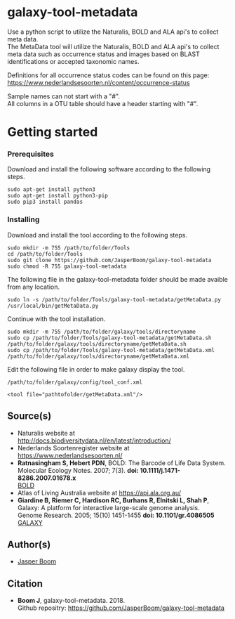 # galaxy-tool-metadata
Use a python script to utilize the Naturalis, BOLD and ALA api's to collect meta data.  
The MetaData tool will utilize the Naturalis, BOLD and ALA api's to collect meta data such as occurrence status and images based on BLAST identifications or accepted taxonomic names.

Definitions for all occurrence status codes can be found on this page:  
https://www.nederlandsesoorten.nl/content/occurrence-status

Sample names can not start with a "#".  
All columns in a OTU table should have a header starting with "#".

# Getting started

### Prerequisites
Download and install the following software according to the following steps.
```
sudo apt-get install python3
sudo apt-get install python3-pip
sudo pip3 install pandas
```

### Installing
Download and install the tool according to the following steps.
```
sudo mkdir -m 755 /path/to/folder/Tools
cd /path/to/folder/Tools
sudo git clone https://github.com/JasperBoom/galaxy-tool-metadata
sudo chmod -R 755 galaxy-tool-metadata
```
The following file in the galaxy-tool-metadata folder should be made avaible from any location.
```
sudo ln -s /path/to/folder/Tools/galaxy-tool-metadata/getMetaData.py /usr/local/bin/getMetaData.py
```
Continue with the tool installation.
```
sudo mkdir -m 755 /path/to/folder/galaxy/tools/directoryname
sudo cp /path/to/folder/Tools/galaxy-tool-metadata/getMetaData.sh /path/to/folder/galaxy/tools/directoryname/getMetaData.sh
sudo cp /path/to/folder/Tools/galaxy-tool-metadata/getMetaData.xml /path/to/folder/galaxy/tools/directoryname/getMetaData.xml
```
Edit the following file in order to make galaxy display the tool.
```
/path/to/folder/galaxy/config/tool_conf.xml
```
```
<tool file="pathtofolder/getMetaData.xml"/>
```

## Source(s)
* Naturalis website at http://docs.biodiversitydata.nl/en/latest/introduction/
* Nederlands Soortenregister website at https://www.nederlandsesoorten.nl/
* __Ratnasingham S, Hebert PDN__, BOLD: The Barcode of Life Data System.  
  Molecular Ecology Notes. 2007; 7(3). __doi: 10.1111/j.1471-8286.2007.01678.x__  
  [BOLD](http://www.boldsystems.org/index.php/resources/api)
* Atlas of Living Australia website at https://api.ala.org.au/
* __Giardine B, Riemer C, Hardison RC, Burhans R, Elnitski L, Shah P__,  
  Galaxy: A platform for interactive large-scale genome analysis.  
  Genome Research. 2005; 15(10) 1451-1455 __doi: 10.1101/gr.4086505__  
  [GALAXY](https://www.galaxyproject.org/)

## Author(s)
* [Jasper Boom](https://github.com/JasperBoom)

## Citation
* __Boom J__, galaxy-tool-metadata. 2018.  
  Github repositry: https://github.com/JasperBoom/galaxy-tool-metadata
